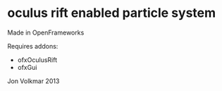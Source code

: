 # oculus rift enabled particle system 

Made in OpenFrameworks

Requires addons:
* ofxOculusRift
* ofxGui

Jon Volkmar 2013